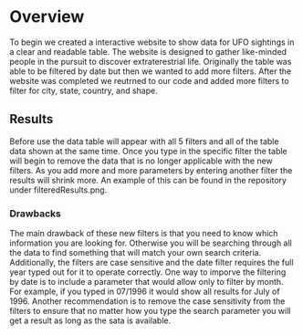 # Overview
To begin we created a interactive website to show data for UFO sightings in a clear and readable table. The website is designed to gather like-minded people in the pursuit to discover extraterestrial life. Originally the table was able to be filtered by date but then we wanted to add more filters. After the website was completed we reutrned to our code and added more filters to filter for city, state, country, and shape. 
## Results
Before use the data table will appear with all 5 filters and all of the table data shown at the same time. Once you type in the specific filter the table will begin to remove the data that is no longer applicable with the new filters. As you add more and more parameters by entering another filter the results will shrink more. An example of this can be found in the repository under filteredResults.png.
### Drawbacks
The main drawback of these new filters is that you need to know which information you are looking for. Otherwise you will be searching through all the data to find something that will match your own search criteria. Additionally, the filters are case sensitive and the date filter requires the full year typed out for it to operate correctly. One way to imporve the filtering by date is to include a parameter that would allow only to filter by month. For example, if you typed in 07/1996 it would show all results for July of 1996. Another recommendation is to remove the case sensitivity from the filters to ensure that no matter how you type the search parameter you will get a result as long as the sata is available.   